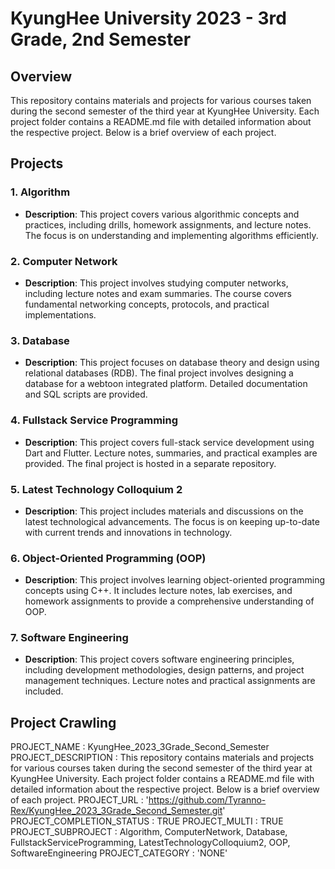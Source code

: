 
# KyungHee University 2023 - 3rd Grade, 2nd Semester

## Overview

This repository contains materials and projects for various courses taken during the second semester of the third year at KyungHee University. Each project folder contains a README.md file with detailed information about the respective project. Below is a brief overview of each project.

## Projects

### 1. Algorithm
- **Description**: This project covers various algorithmic concepts and practices, including drills, homework assignments, and lecture notes. The focus is on understanding and implementing algorithms efficiently.

### 2. Computer Network
- **Description**: This project involves studying computer networks, including lecture notes and exam summaries. The course covers fundamental networking concepts, protocols, and practical implementations.

### 3. Database
- **Description**: This project focuses on database theory and design using relational databases (RDB). The final project involves designing a database for a webtoon integrated platform. Detailed documentation and SQL scripts are provided.

### 4. Fullstack Service Programming
- **Description**: This project covers full-stack service development using Dart and Flutter. Lecture notes, summaries, and practical examples are provided. The final project is hosted in a separate repository.

### 5. Latest Technology Colloquium 2
- **Description**: This project includes materials and discussions on the latest technological advancements. The focus is on keeping up-to-date with current trends and innovations in technology.

### 6. Object-Oriented Programming (OOP)
- **Description**: This project involves learning object-oriented programming concepts using C++. It includes lecture notes, lab exercises, and homework assignments to provide a comprehensive understanding of OOP.

### 7. Software Engineering
- **Description**: This project covers software engineering principles, including development methodologies, design patterns, and project management techniques. Lecture notes and practical assignments are included.


## Project Crawling

PROJECT_NAME : KyungHee_2023_3Grade_Second_Semester
PROJECT_DESCRIPTION : This repository contains materials and projects for various courses taken during the second semester of the third year at KyungHee University. Each project folder contains a README.md file with detailed information about the respective project. Below is a brief overview of each project.
PROJECT_URL : 'https://github.com/Tyranno-Rex/KyungHee_2023_3Grade_Second_Semester.git'
PROJECT_COMPLETION_STATUS : TRUE
PROJECT_MULTI : TRUE
PROJECT_SUBPROJECT : Algorithm, ComputerNetwork, Database, FullstackServiceProgramming, LatestTechnologyColloquium2, OOP, SoftwareEngineering
PROJECT_CATEGORY : 'NONE'